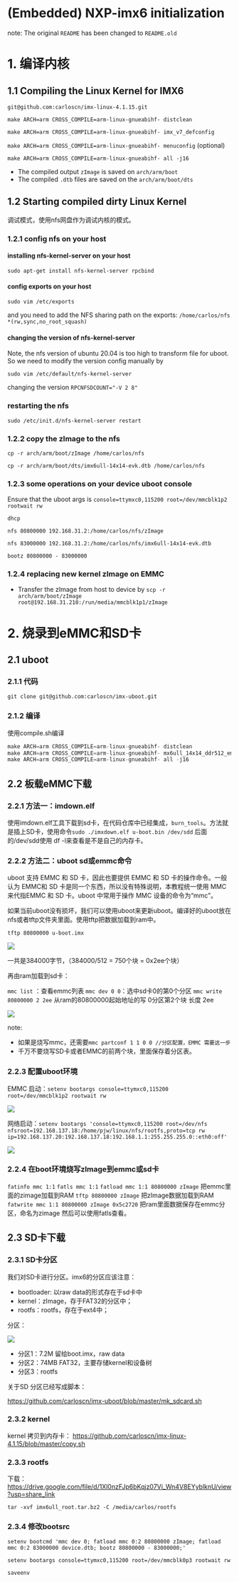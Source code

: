 # (Embedded) NXP-imx6 initialization

note:  The original `README` has been changed to `README.old`

# 1. 编译内核

## 1.1 Compiling the Linux Kernel for IMX6

`git@github.com:carloscn/imx-linux-4.1.15.git`

`make ARCH=arm CROSS_COMPILE=arm-linux-gnueabihf- distclean`

`make ARCH=arm CROSS_COMPILE=arm-linux-gnueabihf- imx_v7_defconfig`

`make ARCH=arm CROSS_COMPILE=arm-linux-gnueabihf- menuconfig` (optional)

`make ARCH=arm CROSS_COMPILE=arm-linux-gnueabihf- all -j16`

* The compiled output `zImage` is saved on `arch/arm/boot`
* The compiled `.dtb` files are saved on the `arch/arm/boot/dts`

## 1.2 Starting compiled dirty Linux Kernel

调试模式，使用nfs网盘作为调试内核的模式。

### 1.2.1 config nfs on your host

#### installing nfs-kernel-server on your host
`sudo apt-get install nfs-kernel-server rpcbind`

#### config exports on your host
`sudo vim /etc/exports`

and you need to add the NFS sharing path on the exports:
`/home/carlos/nfs *(rw,sync,no_root_squash)`

#### changing the version of nfs-kernel-server

Note, the nfs version of ubuntu 20.04 is too high to transform file for uboot.
So we need to modify the version config manually by

`sudo vim /etc/default/nfs-kernel-server`

changing the version `RPCNFSDCOUNT="-V 2 8"`

### restarting the nfs

`sudo /etc/init.d/nfs-kernel-server restart`

### 1.2.2 copy the zImage to the nfs

`cp -r arch/arm/boot/zImage /home/carlos/nfs`

`cp -r arch/arm/boot/dts/imx6ull-14x14-evk.dtb /home/carlos/nfs`

### 1.2.3  some operations on your device uboot console

Ensure that the uboot args is `console=ttymxc0,115200 root=/dev/mmcblk1p2 rootwait rw`

`dhcp`

`nfs 80800000 192.168.31.2:/home/carlos/nfs/zImage`

`nfs 83000000 192.168.31.2:/home/carlos/nfs/imx6ull-14x14-evk.dtb`

`bootz 80800000 - 83000000`

### 1.2.4 replacing new kernel zImage on EMMC

* Transfer the zImage from host to device by `scp -r arch/arm/boot/zImage root@192.168.31.210:/run/media/mmcblk1p1/zImage`


# 2. 烧录到eMMC和SD卡 

## 2.1 uboot

### 2.1.1 代码
`git clone git@github.com:carloscn/imx-uboot.git`

### 2.1.2 编译

使用compile.sh编译

```C
make ARCH=arm CROSS_COMPILE=arm-linux-gnueabihf- distclean
make ARCH=arm CROSS_COMPILE=arm-linux-gnueabihf- mx6ull_14x14_ddr512_emmc_defconfig
make ARCH=arm CROSS_COMPILE=arm-linux-gnueabihf- all -j16
```

## 2.2 板载eMMC下载

### 2.2.1 方法一：imdown.elf

使用imdown.elf工具下载到sd卡，在代码仓库中已经集成，`burn_tools`。方法就是插上SD卡，使用命令`sudo ./imxdown.elf u-boot.bin /dev/sdd` 后面的/dev/sdd使用 df -l来查看是不是自己的内存卡。

### 2.2.2 方法二：uboot sd或emmc命令

uboot 支持 EMMC 和 SD 卡，因此也要提供 EMMC 和 SD 卡的操作命令。一般认为 EMMC和 SD 卡是同一个东西，所以没有特殊说明，本教程统一使用 MMC 来代指EMMC 和 SD 卡。uboot 中常用于操作 MMC 设备的命令为“mmc”。

如果当前uboot没有损坏，我们可以使用uboot来更新uboot。编译好的uboot放在nfs或者tftp文件夹里面。使用tftp把数据加载到ram中。

`tftp 80800000 u-boot.imx`

![](https://raw.githubusercontent.com/carloscn/images/main/typora20220924135514.png)

一共是384000字节，（384000/512 = 750个块 = 0x2ee个块）

再由ram加载到sd卡：

`mmc list` ：查看emmc列表
`mmc dev 0 0`：选中sd卡0的第0个分区
`mmc write 80800000 2 2ee` 从ram的80800000起始地址的写 0分区第2个块 长度 2ee

![](https://raw.githubusercontent.com/carloscn/images/main/typora20220924140030.png)

note: 
* 如果是烧写mmc，还需要`mmc partconf 1 1 0 0 //分区配置，EMMC 需要这一步`
* 千万不要烧写SD卡或者EMMC的前两个块，里面保存着分区表。

### 2.2.3  配置uboot环境

EMMC 启动：`setenv bootargs console=ttymxc0,115200 root=/dev/mmcblk1p2 rootwait rw`

![](https://raw.githubusercontent.com/carloscn/images/main/typora20220924142937.png)

网络启动：`setenv bootargs 'console=ttymxc0,115200 root=/dev/nfs nfsroot=192.168.137.18:/home/pjw/linux/nfs/rootfs,proto=tcp rw ip=192.168.137.20:192.168.137.18:192.168.1.1:255.255.255.0::eth0:off'`

![](https://raw.githubusercontent.com/carloscn/images/main/typora20220924143010.png)


### 2.2.4 在boot环境烧写zImage到emmc或sd卡

`fatinfo mmc 1:1`
`fatls mmc 1:1`
`fatload mmc 1:1 80800000 zImage` 把emmc里面的zimage加载到RAM
`tftp 80800000 zImage` 把zImage数据加载到RAM
`fatwrite mmc 1:1 80800000 zImage 0x5c2720` 把ram里面数据保存在emmc分区，命名为zimage 然后可以使用fatls查看。


## 2.3 SD卡下载

### 2.3.1 SD卡分区

我们对SD卡进行分区。imx6的分区应该注意：
* bootloader: 以raw data的形式存在于sd卡中
* kernel：zImage，存于FAT32的分区中；
* rootfs：rootfs，存在于ext4中；

分区：

![](https://raw.githubusercontent.com/carloscn/images/main/typora20230114122538.png)

* 分区1：7.2M 留给boot.imx，raw data
* 分区2：74MB FAT32，主要存储kernel和设备树
* 分区3：rootfs

关于SD 分区已经写成脚本：

https://github.com/carloscn/imx-uboot/blob/master/mk_sdcard.sh

### 2.3.2 kernel

kernel 拷贝到内存卡：
https://github.com/carloscn/imx-linux-4.1.15/blob/master/copy.sh

### 2.3.3 rootfs

下载：
https://drive.google.com/file/d/1Xl0nzFJp6bKqjz07Vi_Wn4V8EYyblknU/view?usp=share_link

`tar -xvf imx6ull_root.tar.bz2 -C /media/carlos/rootfs`

### 2.3.4 修改bootsrc

```
setenv bootcmd 'mmc dev 0; fatload mmc 0:2 80800000 zImage; fatload mmc 0:2 83000000 device.dtb; bootz 80800000 - 83000000;' 

setenv bootargs console=ttymxc0,115200 root=/dev/mmcblk0p3 rootwait rw

saveenv
```

